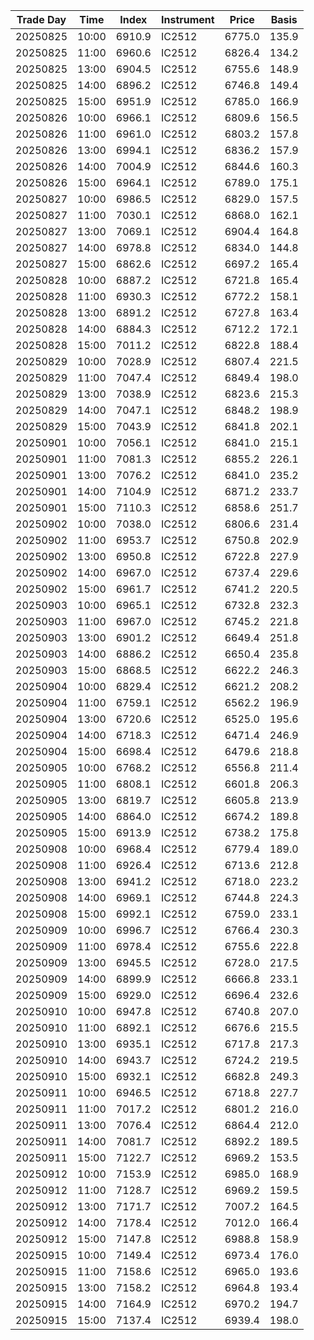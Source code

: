 | Trade Day  | Time | Index | Instrument | Price | Basis | 
| ---------- | ---- | ----- | ---------- | ----- | ----- | 
| 20250825 | 10:00 | 6910.9 | IC2512 | 6775.0 | 135.9 | 
| 20250825 | 11:00 | 6960.6 | IC2512 | 6826.4 | 134.2 | 
| 20250825 | 13:00 | 6904.5 | IC2512 | 6755.6 | 148.9 | 
| 20250825 | 14:00 | 6896.2 | IC2512 | 6746.8 | 149.4 | 
| 20250825 | 15:00 | 6951.9 | IC2512 | 6785.0 | 166.9 | 
| 20250826 | 10:00 | 6966.1 | IC2512 | 6809.6 | 156.5 | 
| 20250826 | 11:00 | 6961.0 | IC2512 | 6803.2 | 157.8 | 
| 20250826 | 13:00 | 6994.1 | IC2512 | 6836.2 | 157.9 | 
| 20250826 | 14:00 | 7004.9 | IC2512 | 6844.6 | 160.3 | 
| 20250826 | 15:00 | 6964.1 | IC2512 | 6789.0 | 175.1 | 
| 20250827 | 10:00 | 6986.5 | IC2512 | 6829.0 | 157.5 | 
| 20250827 | 11:00 | 7030.1 | IC2512 | 6868.0 | 162.1 | 
| 20250827 | 13:00 | 7069.1 | IC2512 | 6904.4 | 164.8 | 
| 20250827 | 14:00 | 6978.8 | IC2512 | 6834.0 | 144.8 | 
| 20250827 | 15:00 | 6862.6 | IC2512 | 6697.2 | 165.4 | 
| 20250828 | 10:00 | 6887.2 | IC2512 | 6721.8 | 165.4 | 
| 20250828 | 11:00 | 6930.3 | IC2512 | 6772.2 | 158.1 | 
| 20250828 | 13:00 | 6891.2 | IC2512 | 6727.8 | 163.4 | 
| 20250828 | 14:00 | 6884.3 | IC2512 | 6712.2 | 172.1 | 
| 20250828 | 15:00 | 7011.2 | IC2512 | 6822.8 | 188.4 | 
| 20250829 | 10:00 | 7028.9 | IC2512 | 6807.4 | 221.5 | 
| 20250829 | 11:00 | 7047.4 | IC2512 | 6849.4 | 198.0 | 
| 20250829 | 13:00 | 7038.9 | IC2512 | 6823.6 | 215.3 | 
| 20250829 | 14:00 | 7047.1 | IC2512 | 6848.2 | 198.9 | 
| 20250829 | 15:00 | 7043.9 | IC2512 | 6841.8 | 202.1 | 
| 20250901 | 10:00 | 7056.1 | IC2512 | 6841.0 | 215.1 | 
| 20250901 | 11:00 | 7081.3 | IC2512 | 6855.2 | 226.1 | 
| 20250901 | 13:00 | 7076.2 | IC2512 | 6841.0 | 235.2 | 
| 20250901 | 14:00 | 7104.9 | IC2512 | 6871.2 | 233.7 | 
| 20250901 | 15:00 | 7110.3 | IC2512 | 6858.6 | 251.7 | 
| 20250902 | 10:00 | 7038.0 | IC2512 | 6806.6 | 231.4 | 
| 20250902 | 11:00 | 6953.7 | IC2512 | 6750.8 | 202.9 | 
| 20250902 | 13:00 | 6950.8 | IC2512 | 6722.8 | 227.9 | 
| 20250902 | 14:00 | 6967.0 | IC2512 | 6737.4 | 229.6 | 
| 20250902 | 15:00 | 6961.7 | IC2512 | 6741.2 | 220.5 | 
| 20250903 | 10:00 | 6965.1 | IC2512 | 6732.8 | 232.3 | 
| 20250903 | 11:00 | 6967.0 | IC2512 | 6745.2 | 221.8 | 
| 20250903 | 13:00 | 6901.2 | IC2512 | 6649.4 | 251.8 | 
| 20250903 | 14:00 | 6886.2 | IC2512 | 6650.4 | 235.8 | 
| 20250903 | 15:00 | 6868.5 | IC2512 | 6622.2 | 246.3 | 
| 20250904 | 10:00 | 6829.4 | IC2512 | 6621.2 | 208.2 | 
| 20250904 | 11:00 | 6759.1 | IC2512 | 6562.2 | 196.9 | 
| 20250904 | 13:00 | 6720.6 | IC2512 | 6525.0 | 195.6 | 
| 20250904 | 14:00 | 6718.3 | IC2512 | 6471.4 | 246.9 | 
| 20250904 | 15:00 | 6698.4 | IC2512 | 6479.6 | 218.8 | 
| 20250905 | 10:00 | 6768.2 | IC2512 | 6556.8 | 211.4 | 
| 20250905 | 11:00 | 6808.1 | IC2512 | 6601.8 | 206.3 | 
| 20250905 | 13:00 | 6819.7 | IC2512 | 6605.8 | 213.9 | 
| 20250905 | 14:00 | 6864.0 | IC2512 | 6674.2 | 189.8 | 
| 20250905 | 15:00 | 6913.9 | IC2512 | 6738.2 | 175.8 | 
| 20250908 | 10:00 | 6968.4 | IC2512 | 6779.4 | 189.0 | 
| 20250908 | 11:00 | 6926.4 | IC2512 | 6713.6 | 212.8 | 
| 20250908 | 13:00 | 6941.2 | IC2512 | 6718.0 | 223.2 | 
| 20250908 | 14:00 | 6969.1 | IC2512 | 6744.8 | 224.3 | 
| 20250908 | 15:00 | 6992.1 | IC2512 | 6759.0 | 233.1 | 
| 20250909 | 10:00 | 6996.7 | IC2512 | 6766.4 | 230.3 | 
| 20250909 | 11:00 | 6978.4 | IC2512 | 6755.6 | 222.8 | 
| 20250909 | 13:00 | 6945.5 | IC2512 | 6728.0 | 217.5 | 
| 20250909 | 14:00 | 6899.9 | IC2512 | 6666.8 | 233.1 | 
| 20250909 | 15:00 | 6929.0 | IC2512 | 6696.4 | 232.6 | 
| 20250910 | 10:00 | 6947.8 | IC2512 | 6740.8 | 207.0 | 
| 20250910 | 11:00 | 6892.1 | IC2512 | 6676.6 | 215.5 | 
| 20250910 | 13:00 | 6935.1 | IC2512 | 6717.8 | 217.3 | 
| 20250910 | 14:00 | 6943.7 | IC2512 | 6724.2 | 219.5 | 
| 20250910 | 15:00 | 6932.1 | IC2512 | 6682.8 | 249.3 | 
| 20250911 | 10:00 | 6946.5 | IC2512 | 6718.8 | 227.7 | 
| 20250911 | 11:00 | 7017.2 | IC2512 | 6801.2 | 216.0 | 
| 20250911 | 13:00 | 7076.4 | IC2512 | 6864.4 | 212.0 | 
| 20250911 | 14:00 | 7081.7 | IC2512 | 6892.2 | 189.5 | 
| 20250911 | 15:00 | 7122.7 | IC2512 | 6969.2 | 153.5 | 
| 20250912 | 10:00 | 7153.9 | IC2512 | 6985.0 | 168.9 | 
| 20250912 | 11:00 | 7128.7 | IC2512 | 6969.2 | 159.5 | 
| 20250912 | 13:00 | 7171.7 | IC2512 | 7007.2 | 164.5 | 
| 20250912 | 14:00 | 7178.4 | IC2512 | 7012.0 | 166.4 | 
| 20250912 | 15:00 | 7147.8 | IC2512 | 6988.8 | 158.9 | 
| 20250915 | 10:00 | 7149.4 | IC2512 | 6973.4 | 176.0 | 
| 20250915 | 11:00 | 7158.6 | IC2512 | 6965.0 | 193.6 | 
| 20250915 | 13:00 | 7158.2 | IC2512 | 6964.8 | 193.4 | 
| 20250915 | 14:00 | 7164.9 | IC2512 | 6970.2 | 194.7 | 
| 20250915 | 15:00 | 7137.4 | IC2512 | 6939.4 | 198.0 | 
